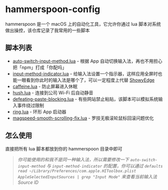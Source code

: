 # hammerspoon-config

hammerspoon 是一个 macOS 上的自动化工具，它允许你通过 lua 脚本对系统做出操控，该仓库记录了我常用的一些脚本

## 脚本列表

- [auto-switch-input-method.lua](./scripts/auto-switch-input-method.lua) - 根据 App 自动切换输入法，再也不用担心把「npm」打成「你配吗」
- [input-method-indicator.lua](./scripts/input-method-indicator.lua) - 给输入法设置一个指示器，这样应用全屏时也能一眼看到你此时的输入法是哪个了，可以一定程度上代替 [ShowyEdge](https://github.com/pqrs-org/ShowyEdge/)
- [caffeine.lua](./scripts/caffeine.lua) - 防止屏幕进入休眠
- [hush.lua](./scripts/hush.lua) - 连接到公司 Wi-Fi 后自动静音
- [defeating-paste-blocking.lua](./scripts/defeating-paste-blocking.lua) - 有些网站禁止粘贴，该脚本可以模拟系统输入事件绕过限制
- [ring.lua](./scripts/ring.lua) - 环形 App 启动器
- [magspeed-smooth-scrolling-fix.lua](./scripts/magspeed-smooth-scrolling-fix.lua) - 罗技无极滚轮鼠标回滚问题优化

## 怎么使用

直接把所有 lua 脚本都放到你的 hammerspoon 目录中即可

> _你可能使用的和我不是同一种输入法，所以需要修改一下 `auto-switch-input-method` 与 `input-method-indicator` 的配置，你可以通过 `defaults read ~/Library/Preferences/com.apple.HIToolbox.plist AppleSelectedInputSources | grep "Input Mode"` 来查看当前输入法 Source ID_